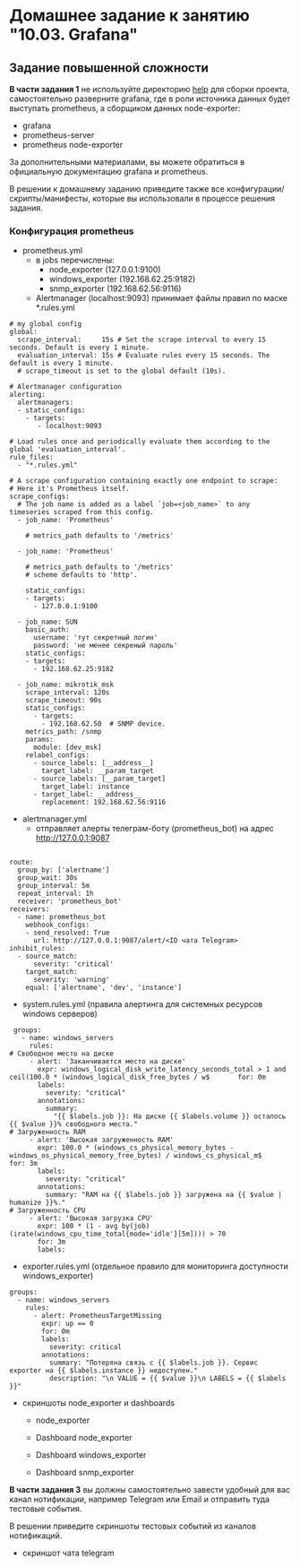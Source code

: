 <h1>Домашнее задание к занятию "10.03. Grafana"</h1>
<h2>Задание повышенной сложности</h2>
<p data-sourcepos="5:1-6:132" dir="auto"><strong>В части задания 1</strong> не используйте директорию <a href="/netology-code/mnt-homeworks/blob/MNT-7/10-monitoring-03-grafana/help">help</a> для сборки проекта, самостоятельно разверните grafana, где в
роли источника данных будет выступать prometheus, а сборщиком данных node-exporter:</p>
<ul data-sourcepos="7:1-10:0" dir="auto">
<li data-sourcepos="7:1-7:9">grafana</li>
<li data-sourcepos="8:1-8:19">prometheus-server</li>
<li data-sourcepos="9:1-10:0">prometheus node-exporter</li>
</ul>
<p data-sourcepos="11:1-11:172" dir="auto">За дополнительными материалами, вы можете обратиться в официальную документацию grafana и prometheus.</p>
<p data-sourcepos="13:1-14:75" dir="auto">В решении к домашнему заданию приведите также все конфигурации/скрипты/манифесты, которые вы
использовали в процессе решения задания.</p>

<h3>Конфигурация prometheus</h3>

- prometheus.yml 
  - в jobs перечислены: 
    - node_exporter (127.0.0.1:9100)
    - windows_exporter (192.168.62.25:9182)
    - snmp_exporter (192.168.62.56:9116)
  - Alertmanager (localhost:9093) принимает файлы правил по маске *.rules.yml
  
```
# my global config
global:
  scrape_interval:     15s # Set the scrape interval to every 15 seconds. Default is every 1 minute.
  evaluation_interval: 15s # Evaluate rules every 15 seconds. The default is every 1 minute.
  # scrape_timeout is set to the global default (10s).

# Alertmanager configuration
alerting:
  alertmanagers:
  - static_configs:
    - targets:
       - localhost:9093

# Load rules once and periodically evaluate them according to the global 'evaluation_interval'.
rule_files:
  - "*.rules.yml"
  
# A scrape configuration containing exactly one endpoint to scrape:
# Here it's Prometheus itself.
scrape_configs:
  # The job name is added as a label `job=<job_name>` to any timeseries scraped from this config.
  - job_name: 'Prometheus'

    # metrics_path defaults to '/metrics'

  - job_name: 'Prometheus'

    # metrics_path defaults to '/metrics'
    # scheme defaults to 'http'.

    static_configs:
    - targets:
      - 127.0.0.1:9100

  - job_name: SUN
    basic_auth:
      username: 'тут секретный логин'
      password: 'не менее секреный пароль'
    static_configs:
    - targets:
      - 192.168.62.25:9182

  - job_name: mikrotik_msk
    scrape_interval: 120s
    scrape_timeout: 90s
    static_configs:
      - targets:
        - 192.168.62.50  # SNMP device.
    metrics_path: /snmp
    params:
      module: [dev_msk]
    relabel_configs:
      - source_labels: [__address__]
        target_label: __param_target
      - source_labels: [__param_target]
        target_label: instance
      - target_label: __address__
        replacement: 192.168.62.56:9116      
```

- alertmanager.yml
  - отправляет алерты телеграм-боту (prometheus_bot) на адрес http://127.0.0.1:9087
```

route:
  group_by: ['alertname']
  group_wait: 30s
  group_interval: 5m
  repeat_interval: 1h
  receiver: 'prometheus_bot'
receivers:
  - name: prometheus_bot
    webhook_configs:
    - send_resolved: True
      url: http://127.0.0.1:9087/alert/<ID чата Telegram>
inhibit_rules:
  - source_match:
      severity: 'critical'
    target_match:
      severity: 'warning'
    equal: ['alertname', 'dev', 'instance']
```

- system.rules.yml (правила алертинга для системных ресурсов windows серверов)
```
 groups:
   - name: windows_servers
     rules:
# Свободное место на диске
     - alert: 'Заканчивается место на диске'
       expr: windows_logical_disk_write_latency_seconds_total > 1 and ceil(100.0 * (windows_logical_disk_free_bytes / w$       for: 0m
       labels:
         severity: "critical"
       annotations:
         summary:
           "{{ $labels.job }}: На диске {{ $labels.volume }} осталось {{ $value }}% свободного места."
# Загруженность RAM
     - alert: 'Высокая загруженность RAM'
       expr: 100.0 * (windows_cs_physical_memory_bytes - windows_os_physical_memory_free_bytes) / windows_cs_physical_m$       for: 3m
       labels:
         severity: "critical"
       annotations:
         summary: "RAM на {{ $labels.job }} загружена на {{ $value | humanize }}%."
# Загруженность CPU
     - alert: 'Высокая загрузка CPU'
       expr: 100 * (1 - avg by(job)(irate(windows_cpu_time_total{mode='idle'}[5m]))) > 70
       for: 3m
       labels:
```

- exporter.rules.yml (отдельное правило для мониторинга доступности windows_exporter)
```
groups:
  - name: windows_servers
    rules:
      - alert: PrometheusTargetMissing
        expr: up == 0
        for: 0m
        labels:
          severity: critical
        annotations:
          summary: "Потеряна связь с {{ $labels.job }}. Сервис exporter на {{ $labels.instance }} недоступен."
          description: "\n VALUE = {{ $value }}\n LABELS = {{ $labels }}"
```
- скриншоты node_exporter и dashboards
  - node_exporter

  - Dashboard node_exporter

  - Dashboard windows_exporter

  - Dashboard snmp_exporter

<p data-sourcepos="16:1-17:63" dir="auto"><strong>В части задания 3</strong> вы должны самостоятельно завести удобный для вас канал нотификации, например Telegram или Email
и отправить туда тестовые события.</p>
<p data-sourcepos="19:1-19:131" dir="auto">В решении приведите скриншоты тестовых событий из каналов нотификаций.</p>

- скриншот чата telegram



